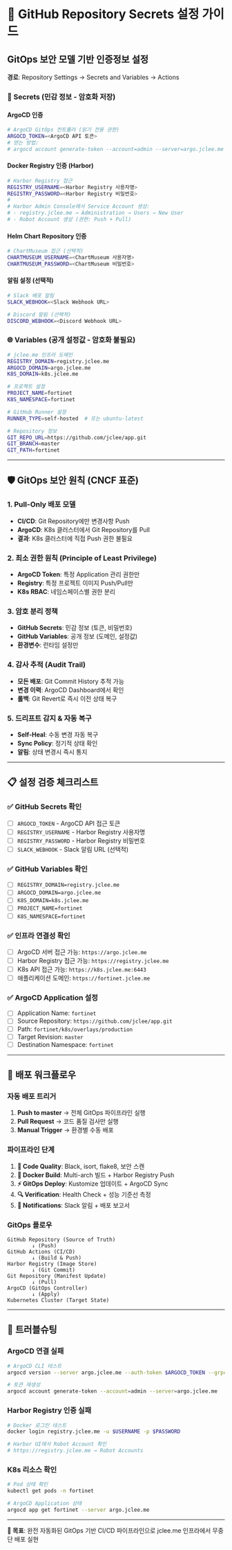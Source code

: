 # 🔐 GitHub Repository Secrets 설정 가이드

## GitOps 보안 모델 기반 인증정보 설정

**경로**: Repository Settings → Secrets and Variables → Actions

### 🔑 Secrets (민감 정보 - 암호화 저장)

#### ArgoCD 인증
```bash
# ArgoCD GitOps 컨트롤러 (읽기 전용 권한)
ARGOCD_TOKEN=<ArgoCD API 토큰>
# 얻는 방법:
# argocd account generate-token --account=admin --server=argo.jclee.me
```

#### Docker Registry 인증 (Harbor)
```bash
# Harbor Registry 접근
REGISTRY_USERNAME=<Harbor Registry 사용자명>
REGISTRY_PASSWORD=<Harbor Registry 비밀번호>
# 
# Harbor Admin Console에서 Service Account 생성:
# - registry.jclee.me → Administration → Users → New User
# - Robot Account 생성 (권한: Push + Pull)
```

#### Helm Chart Repository 인증
```bash
# ChartMuseum 접근 (선택적)
CHARTMUSEUM_USERNAME=<ChartMuseum 사용자명>
CHARTMUSEUM_PASSWORD=<ChartMuseum 비밀번호>
```

#### 알림 설정 (선택적)
```bash
# Slack 배포 알림
SLACK_WEBHOOK=<Slack Webhook URL>

# Discord 알림 (선택적)
DISCORD_WEBHOOK=<Discord Webhook URL>
```

### 🌐 Variables (공개 설정값 - 암호화 불필요)

```bash
# jclee.me 인프라 도메인
REGISTRY_DOMAIN=registry.jclee.me
ARGOCD_DOMAIN=argo.jclee.me
K8S_DOMAIN=k8s.jclee.me

# 프로젝트 설정
PROJECT_NAME=fortinet
K8S_NAMESPACE=fortinet

# GitHub Runner 설정
RUNNER_TYPE=self-hosted  # 또는 ubuntu-latest

# Repository 정보
GIT_REPO_URL=https://github.com/jclee/app.git
GIT_BRANCH=master
GIT_PATH=fortinet
```

---

## 🛡️ GitOps 보안 원칙 (CNCF 표준)

### 1. Pull-Only 배포 모델
- **CI/CD**: Git Repository에만 변경사항 Push
- **ArgoCD**: K8s 클러스터에서 Git Repository를 Pull
- **결과**: K8s 클러스터에 직접 Push 권한 불필요

### 2. 최소 권한 원칙 (Principle of Least Privilege)
- **ArgoCD Token**: 특정 Application 관리 권한만
- **Registry**: 특정 프로젝트 이미지 Push/Pull만
- **K8s RBAC**: 네임스페이스별 권한 분리

### 3. 암호 분리 정책
- **GitHub Secrets**: 민감 정보 (토큰, 비밀번호)
- **GitHub Variables**: 공개 정보 (도메인, 설정값)
- **환경변수**: 런타임 설정만

### 4. 감사 추적 (Audit Trail)
- **모든 배포**: Git Commit History 추적 가능
- **변경 이력**: ArgoCD Dashboard에서 확인
- **롤백**: Git Revert로 즉시 이전 상태 복구

### 5. 드리프트 감지 & 자동 복구
- **Self-Heal**: 수동 변경 자동 복구
- **Sync Policy**: 정기적 상태 확인
- **알림**: 상태 변경시 즉시 통지

---

## 📋 설정 검증 체크리스트

### ✅ GitHub Secrets 확인
- [ ] `ARGOCD_TOKEN` - ArgoCD API 접근 토큰
- [ ] `REGISTRY_USERNAME` - Harbor Registry 사용자명  
- [ ] `REGISTRY_PASSWORD` - Harbor Registry 비밀번호
- [ ] `SLACK_WEBHOOK` - Slack 알림 URL (선택적)

### ✅ GitHub Variables 확인  
- [ ] `REGISTRY_DOMAIN=registry.jclee.me`
- [ ] `ARGOCD_DOMAIN=argo.jclee.me`
- [ ] `K8S_DOMAIN=k8s.jclee.me`
- [ ] `PROJECT_NAME=fortinet`
- [ ] `K8S_NAMESPACE=fortinet`

### ✅ 인프라 연결성 확인
- [ ] ArgoCD 서버 접근 가능: `https://argo.jclee.me`
- [ ] Harbor Registry 접근 가능: `https://registry.jclee.me`
- [ ] K8s API 접근 가능: `https://k8s.jclee.me:6443`
- [ ] 애플리케이션 도메인: `https://fortinet.jclee.me`

### ✅ ArgoCD Application 설정
- [ ] Application Name: `fortinet`
- [ ] Source Repository: `https://github.com/jclee/app.git`  
- [ ] Path: `fortinet/k8s/overlays/production`
- [ ] Target Revision: `master`
- [ ] Destination Namespace: `fortinet`

---

## 🚀 배포 워크플로우

### 자동 배포 트리거
1. **Push to master** → 전체 GitOps 파이프라인 실행
2. **Pull Request** → 코드 품질 검사만 실행
3. **Manual Trigger** → 환경별 수동 배포

### 파이프라인 단계
1. **🧹 Code Quality**: Black, isort, flake8, 보안 스캔
2. **🐳 Docker Build**: Multi-arch 빌드 + Harbor Registry Push
3. **⚡ GitOps Deploy**: Kustomize 업데이트 + ArgoCD Sync
4. **🔍 Verification**: Health Check + 성능 기준선 측정
5. **📢 Notifications**: Slack 알림 + 배포 보고서

### GitOps 플로우
```
GitHub Repository (Source of Truth)
        ↓ (Push)
GitHub Actions (CI/CD)
        ↓ (Build & Push)
Harbor Registry (Image Store)
        ↓ (Git Commit)
Git Repository (Manifest Update)
        ↓ (Pull)
ArgoCD (GitOps Controller)
        ↓ (Apply)
Kubernetes Cluster (Target State)
```

---

## 🔧 트러블슈팅

### ArgoCD 연결 실패
```bash
# ArgoCD CLI 테스트
argocd version --server argo.jclee.me --auth-token $ARGOCD_TOKEN --grpc-web

# 토큰 재생성
argocd account generate-token --account=admin --server=argo.jclee.me
```

### Harbor Registry 인증 실패  
```bash
# Docker 로그인 테스트
docker login registry.jclee.me -u $USERNAME -p $PASSWORD

# Harbor UI에서 Robot Account 확인
# https://registry.jclee.me → Robot Accounts
```

### K8s 리소스 확인
```bash
# Pod 상태 확인
kubectl get pods -n fortinet

# ArgoCD Application 상태
argocd app get fortinet --server argo.jclee.me
```

---

**🎯 목표**: 완전 자동화된 GitOps 기반 CI/CD 파이프라인으로 jclee.me 인프라에서 무중단 배포 실현